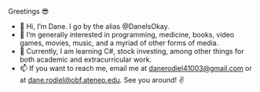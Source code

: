 Greetings 😎
- 🤺 Hi, I’m Dane. I go by the alias @DaneIsOkay.
- 👀 I’m generally interested in programming, medicine, books, video games, movies, music, and a myriad of other forms of media.
- 🌱 Currently, I am learning C#, stock investing, among other things for both academic and extracurricular work.
- 📫 If you want to reach me, email me at danerodiel41003@gmail.com or at dane.rodiel@obf.ateneo.edu.
See you around! ✌
